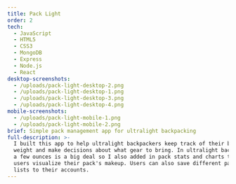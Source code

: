 ```yaml
---
title: Pack Light
order: 2
tech:
  - JavaScript
  - HTML5
  - CSS3
  - MongoDB
  - Express
  - Node.js
  - React
desktop-screenshots:
  - /uploads/pack-light-desktop-2.png
  - /uploads/pack-light-desktop-1.png
  - /uploads/pack-light-desktop-3.png
  - /uploads/pack-light-desktop-4.png
mobile-screenshots:
  - /uploads/pack-light-mobile-1.png
  - /uploads/pack-light-mobile-2.png
brief: Simple pack management app for ultralight backpacking
full-description: >-
  I built this app to help ultralight backpackers keep track of their base pack
  weight and make decisions about what gear to bring. In ultralight backpacking
  a few ounces is a big deal so I also added in pack stats and charts to help
  users visualize their pack's makeup. Users can also save different packing
  lists to their accounts.
---
```


